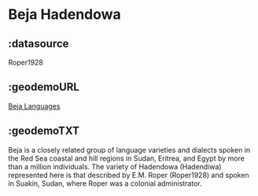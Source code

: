 # Beja Hadendowa

## :datasource

Roper1928

## :geodemoURL 

[Beja Languages](http://www.ethnologue.com/language/bej)

## :geodemoTXT 

Beja is a closely related group of language varieties and dialects spoken in the Red Sea coastal and hill regions in Sudan, Eritrea, and Egypt by more than a million individuals. The variety of Hadendowa (Hadendiwa) represented here is that described by E.M. Roper (Roper1928) and spoken in Suakin, Sudan, where Roper was a colonial administrator.
